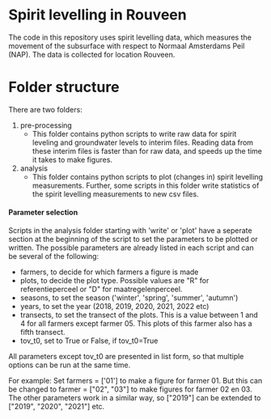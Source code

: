 # Spirit levelling in Rouveen
The code in this repository uses spirit levelling data, which measures the movement of the subsurface with respect to Normaal Amsterdams Peil (NAP).
The data is collected for location Rouveen.

# Folder structure
There are two folders:
1. pre-processing
   - This folder contains python scripts to write raw data for spirit leveling and groundwater levels to interim files.
     Reading data from these interim files is faster than for raw data, and speeds up the time it takes to make figures.
2. analysis
   - This folder contains python scripts to plot (changes in) spirit levelling measurements.
     Further, some scripts in this folder write statistics of the spirit levelling measurements to new csv files.

#### Parameter selection
Scripts in the analysis folder starting with 'write' or 'plot' have a seperate section at the beginning of the script to set the parameters to be plotted or written.
The possible parameters are already listed in each script and can be several of the following:
- farmers, to decide for which farmers a figure is made
- plots, to decide the plot type. Possible values are "R" for referentieperceel or "D" for maatregelenperceel.
- seasons, to set the season ('winter', 'spring', 'summer', 'autumn')
- years, to set the year (2018, 2019, 2020, 2021, 2022 etc)
- transects, to set the transect of the plots. This is a value between 1 and 4 for all farmers except farmer 05. This plots of this farmer also has a fifth transect.
- tov_t0, set to True or False, if tov_t0=True

All parameters except tov_t0 are presented in list form, so that multiple options can be run at the same time. 

For example:
Set farmers = ['01'] to make a figure for farmer 01. But this can be changed to farmer = ["02", "03"] to make figures for farmer 02 en 03.
The other parameters work in a similar way, so ["2019"] can be extended to ["2019", "2020", "2021"] etc.
